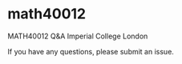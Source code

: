 # math40012
MATH40012 Q&amp;A Imperial College London

If you have any questions, please submit an issue.
